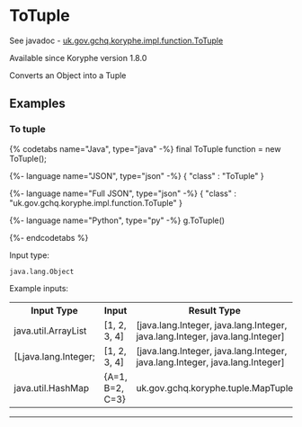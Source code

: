 # ToTuple
See javadoc - [uk.gov.gchq.koryphe.impl.function.ToTuple](ref://../../javadoc/koryphe/uk/gov/gchq/koryphe/impl/function/ToTuple.html)

Available since Koryphe version 1.8.0

Converts an Object into a Tuple

## Examples

### To tuple


{% codetabs name="Java", type="java" -%}
final ToTuple function = new ToTuple();

{%- language name="JSON", type="json" -%}
{
  "class" : "ToTuple"
}

{%- language name="Full JSON", type="json" -%}
{
  "class" : "uk.gov.gchq.koryphe.impl.function.ToTuple"
}

{%- language name="Python", type="py" -%}
g.ToTuple()

{%- endcodetabs %}

Input type:

```
java.lang.Object
```

Example inputs:
<table style="display: block;">
<tr><th>Input Type</th><th>Input</th><th>Result Type</th><th>Result</th></tr>
<tr><td>java.util.ArrayList</td><td>[1, 2, 3, 4]</td><td>[java.lang.Integer, java.lang.Integer, java.lang.Integer, java.lang.Integer]</td><td>[1, 2, 3, 4]</td></tr>
<tr><td>[Ljava.lang.Integer;</td><td>[1, 2, 3, 4]</td><td>[java.lang.Integer, java.lang.Integer, java.lang.Integer, java.lang.Integer]</td><td>[1, 2, 3, 4]</td></tr>
<tr><td>java.util.HashMap</td><td>{A=1, B=2, C=3}</td><td>uk.gov.gchq.koryphe.tuple.MapTuple</td><td>[1, 2, 3]</td></tr>
</table>

-----------------------------------------------

